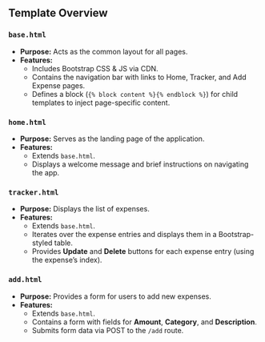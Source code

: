 
## Template Overview

### `base.html`
- **Purpose:** Acts as the common layout for all pages.
- **Features:**
  - Includes Bootstrap CSS & JS via CDN.
  - Contains the navigation bar with links to Home, Tracker, and Add Expense pages.
  - Defines a block (`{% block content %}{% endblock %}`) for child templates to inject page-specific content.

### `home.html`
- **Purpose:** Serves as the landing page of the application.
- **Features:**
  - Extends `base.html`.
  - Displays a welcome message and brief instructions on navigating the app.

### `tracker.html`
- **Purpose:** Displays the list of expenses.
- **Features:**
  - Extends `base.html`.
  - Iterates over the expense entries and displays them in a Bootstrap-styled table.
  - Provides **Update** and **Delete** buttons for each expense entry (using the expense’s index).

### `add.html`
- **Purpose:** Provides a form for users to add new expenses.
- **Features:**
  - Extends `base.html`.
  - Contains a form with fields for **Amount**, **Category**, and **Description**.
  - Submits form data via POST to the `/add` route.




